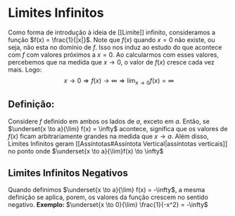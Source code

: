 # Limites Infinitos
Como forma de introdução à ideia de [[Limite]] infinito, consideramos a função $f(x) = \frac{1}{|x|}$. Note que $f(x)$ quando $x = 0$ não existe, ou seja, não esta no domínio de $f$. Isso nos induz ao estudo do que acontece com $f$ com valores próximos a $x = 0$. Ao calcularmos com esses valores, percebemos que na medida que $x \to 0$, o valor de $f(x)$ cresce cada vez mais. Logo:
$$x \to 0 \Rightarrow f(x) \to \infty \Rightarrow \lim_{x \to 0} f(x) = \infty$$
## Definição: 
Considere $f$ definido em ambos os lados de $a$, exceto em $a$. Então, se $\underset{x \to a}{\lim} f(x) = \infty$ acontece, significa que os valores de $f(x)$ ficam arbitrariamente grandes na medida que $x \to a$. Além disso, Limites Infinitos geram [[Assíntotas#Assíntota Vertical|assíntotas verticais]] no ponto onde $\underset{x \to a}{\lim}f(x) \to \infty$

## Limites Infinitos Negativos
Quando definimos $\underset{x \to a}{\lim} f(x) = -\infty$, a mesma definição se aplica, porem, os valores da função crescem no sentido negativo. 
**Exemplo:** $\underset{x \to 0}{\lim} \frac{1}{-x^2} = -\infty$